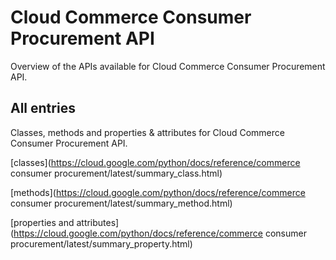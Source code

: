 [
This is a templated file. Adding content to this file may result in it being
reverted. Instead, if you want to place additional content, create an
"overview_content.md" file in `docs/` directory. The Sphinx tool will
pick up on the content and merge the content.
]: #

# Cloud Commerce Consumer Procurement API

Overview of the APIs available for Cloud Commerce Consumer Procurement API.

## All entries

Classes, methods and properties & attributes for
Cloud Commerce Consumer Procurement API.

[classes](https://cloud.google.com/python/docs/reference/commerce consumer procurement/latest/summary_class.html)

[methods](https://cloud.google.com/python/docs/reference/commerce consumer procurement/latest/summary_method.html)

[properties and
attributes](https://cloud.google.com/python/docs/reference/commerce consumer procurement/latest/summary_property.html)

